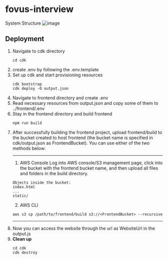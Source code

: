 # fovus-interview

System Structure
![image](https://github.com/Wendy-wyt/fovus-interview/assets/78782949/b28003a3-3303-410a-9cbc-f1e11faf1d69)

## Deployment
1. Navigate to cdk directory
   ```
   cd cdk
   ```
2. create .env by following the .env.template
3. Set up cdk and start provisioning resources
   ```
   cdk bootstrap
   cdk deploy -O output.json
   ```
4. Navigate to frontend directory and create .env
5. Read necessary resources from output.json and copy some of them to ../frontend/.env
6. Stay in the frontend directory and build frontend
   ```
   npm run build
   ```
7. After successfully building the frontend project, upload frontend/build to the bucket created to host frontend (the bucket name is specified in cdk/output.json as FrontendBucket). You can use either of the two methods below:
   ***
   1. AWS Console
   Log into AWS console/S3 management page, click into the bucket with the frontend bucket name, and then upload all files and folders in the build directory.
   ```
   Objects inside the bucket:
   index.html
   ...
   static/
   ```
   2. AWS CLI
   ```
   aws s3 cp /path/to/frontend/build s3://<FrontendBucket> --recursive
   ```
   ***
8. Now you can access the website through the url as WebsiteUrl in the output.js
9. **Clean up**
   ```
   cd cdk
   cdk destroy
   ```
